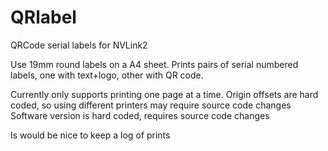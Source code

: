 # QRlabel
QRCode serial labels for NVLink2

Use 19mm round labels on a A4 sheet.
Prints pairs of serial numbered labels, one with text+logo, other with QR code.

Currently only supports printing one page at a time.
Origin offsets are hard coded, so using different printers may require source code changes
Software version is hard coded, requires source code changes

Is would be nice to keep a log of prints
